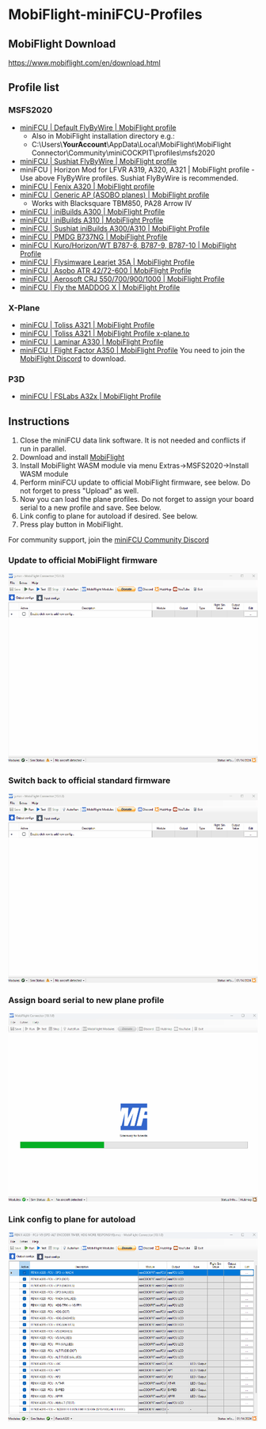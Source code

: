 # MobiFlight-miniFCU-Profiles

## MobiFlight Download
https://www.mobiflight.com/en/download.html

## Profile list

### MSFS2020
- [miniFCU | Default FlyByWire | MobiFlight profile](https://github.com/MobiFlight/MobiFlight-Connector/blob/main/Community/miniCOCKPIT/profiles/msfs2020/FBW-a320.mcc)
  - Also in MobiFlight installation directory e.g.:
  - C:\Users\\**YourAccount**\AppData\Local\MobiFlight\MobiFlight Connector\Community\miniCOCKPIT\profiles\msfs2020
- [miniFCU | Sushiat FlyByWire | MobiFlight profile](https://flightsim.to/file/69451/a32nx-minicockpit-minifcu-mobiflight-profile)
- miniFCU | Horizon Mod for LFVR A319, A320, A321 | MobiFlight profile - Use above FlyByWire profiles. Sushiat FlyByWire is recommended.
- [miniFCU | Fenix A320 | MobiFlight profile](https://flightsim.to/file/67139/fenix-a320-minicockpit-minifcu-mobiflight-profile-quartz-displays-full-installation)
- [miniFCU | Generic AP (ASOBO planes) | MobiFlight profile](https://flightsim.to/file/67143/generic-ap-asobo-planes-minicockpit-minifcu-mobiflight-profile-full-installation)
   - Works with Blacksquare TBM850, PA28 Arrow IV
- [miniFCU | iniBuilds A300 | MobiFlight Profile](https://flightsim.to/file/66522/minifcu-inibuilds-a300-profile)
- [miniFCU | iniBuilds A310 | MobiFlight Profile](https://flightsim.to/file/69432/minifcu-inibuilds-a310-profile)
- [miniFCU | Sushiat iniBuilds A300/A310 | MobiFlight Profile](https://flightsim.to/file/69438/inibuilds-a300-a310-minicockpit-minifcu-mobiflight-profile)
- [miniFCU | PMDG B737NG | MobiFlight Profile](https://flightsim.to/file/66653/pmdg-b737ng-minicockpit-minifcu-mobiflight-profiles)
- [miniFCU | Kuro/Horizon/WT B787-8, B787-9, B787-10 | MobiFlight Profile](https://flightsim.to/file/67371/wt-kuro-horizon-b787-minicockpit-minifcu-mobiflight-profiles)
- [miniFCU | Flysimware Learjet 35A | MobiFlight Profile](https://flightsim.to/file/67951/flysimware-learjet-35a-minicockpit-minifcu-mobiflight-profile)
- [miniFCU | Asobo ATR 42/72-600 | MobiFlight Profile](https://flightsim.to/file/69229/asobo-atr-600-minicockpit-minifcu-mobiflight-profile)
- [miniFCU | Aerosoft CRJ 550/700/900/1000 | MobiFlight Profile](https://flightsim.to/file/69389/aerosoft-crj-550-700-900-1000-minicockpit-minifcu-mobiflight-profile)
- [miniFCU | Fly the MADDOG X | MobiFlight Profile](https://flightsim.to/file/68958/fly-the-maddog-x-minicockpit-minifcu-mobiflight-profile)

### X-Plane
- [miniFCU | Toliss A321 | MobiFlight Profile](https://github.com/eric-schalk/MobiFlightProfiles/releases)
- [miniFCU | Toliss A321 | MobiFlight Profile x-plane.to](https://x-plane.to/file/1254/minifcu-mobiflight-profile-for-toliss-a321)
- [miniFCU | Laminar A330 | MobiFlight Profile](https://github.com/eric-schalk/MobiFlightProfiles/releases)
- [miniFCU | Flight Factor A350 | MobiFlight Profile](https://discord.com/channels/608690978081210392/1190043120914665542/1193208598298382417) You need to join the [MobiFlight Discord]( https://discord.gg/QjCQXSQs5K) to download.

### P3D
- [miniFCU | FSLabs A32x | MobiFlight Profile](https://github.com/Koseng/MobiFlight-miniFCU-Profiles/releases/latest)

## Instructions
1) Close the miniFCU data link software. It is not needed and conflicts if run in parallel.
2) Download and install [MobiFlight](https://www.mobiflight.com/en/download.html)
3) Install MobiFlight WASM module via menu Extras->MSFS2020->Install WASM module
4) Perform miniFCU update to official MobiFlight firmware, see below. Do not forget to press "Upload" as well.
5) Now you can load the plane profiles. Do not forget to assign your board serial to a new profile and save. See below.
6) Link config to plane for autoload if desired. See below.
7) Press play button in MobiFlight.

For community support, join the [miniFCU Community Discord](https://discord.gg/63ypEhYkft)

### Update to official MobiFlight firmware
![Update firmware](doc/UpdateFirmware.gif)

### Switch back to official standard firmware
![Reset firmware](doc/ResetFirmware.gif)

### Assign board serial to new plane profile
![Assign board](doc/AssignBoard.gif)

### Link config to plane for autoload
![Link config](doc/LinkConfig.gif)


